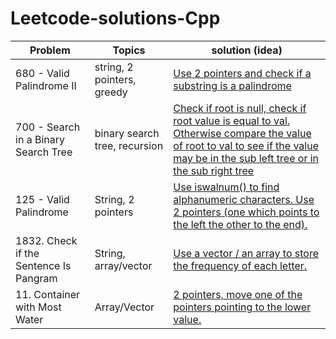 # Leetcode-solutions-Cpp

| Problem  | Topics | solution (idea) |
| ------------- | ------------- | ------------- | 
| 680 - Valid Palindrome II  | string, 2 pointers, greedy | [Use 2 pointers and check if a substring is a palindrome](https://github.com/LucasColas/Leetcode-solutions-Cpp/blob/main/680%20Valid%20Palindrome%20II%20.cpp) |
| 700 - Search in a Binary Search Tree | binary search tree, recursion | [Check if root is null, check if root value is equal to val. Otherwise compare the value of root to val to see if the value may be in the sub left tree or in the sub right tree](https://github.com/LucasColas/Leetcode-solutions-Cpp/blob/main/700%20-%20Search%20in%20a%20Binary%20Search%20Tree.cpp) |
| 125 - Valid Palindrome | String, 2 pointers | [Use iswalnum() to find alphanumeric characters. Use 2 pointers (one which points to the left the other to the end).](https://github.com/LucasColas/Leetcode-solutions-Cpp/blob/main/125%20-%20Valid%20Palindrome.cpp) |
| 1832. Check if the Sentence Is Pangram | String, array/vector | [Use a vector / an array to store the frequency of each letter.](https://github.com/LucasColas/Leetcode-solutions-Cpp/blob/main/1832%20-%20Check%20if%20the%20Sentence%20Is%20Pangram%20.cpp) |
| 11. Container with Most Water | Array/Vector | [2 pointers, move one of the pointers pointing to the lower value.](https://github.com/LucasColas/Leetcode-solutions-Cpp/blob/main/11%20-%20Container%20with%20Most%20Water.cpp)

